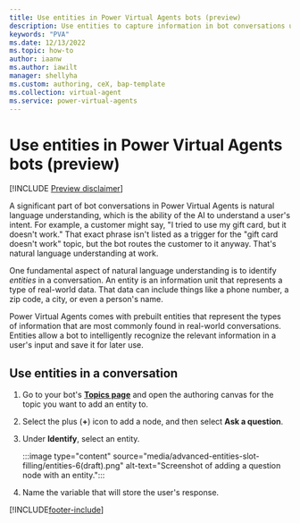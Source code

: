```yaml
---
title: Use entities in Power Virtual Agents bots (preview)
description: Use entities to capture information in bot conversations using natural language understanding in Power Virtual Agents preview.
keywords: "PVA"
ms.date: 12/13/2022
ms.topic: how-to
author: iaanw
ms.author: iawilt
manager: shellyha
ms.custom: authoring, ceX, bap-template
ms.collection: virtual-agent
ms.service: power-virtual-agents
---
```


# Use entities in Power Virtual Agents bots (preview)

[!INCLUDE [Preview disclaimer](includes/public-preview-disclaimer.md)]

A significant part of bot conversations in Power Virtual Agents is natural language understanding, which is the ability of the AI to understand a user's intent. For example, a customer might say, "I tried to use my gift card, but it doesn't work." That exact phrase isn't listed as a trigger for the "gift card doesn't work" topic, but the bot routes the customer to it anyway. That's natural language understanding at work.

One fundamental aspect of natural language understanding is to identify _entities_ in a conversation. An entity is an information unit that represents a type of real-world data. That data can include things like a phone number, a zip code, a city, or even a person's name.

Power Virtual Agents comes with prebuilt entities that represent the types of information that are most commonly found in real-world conversations. Entities allow a bot to intelligently recognize the relevant information in a user's input and save it for later use.

## Use entities in a conversation

1. Go to your bot's [**Topics page**](authoring-create-edit-topics.md) and open the authoring canvas for the topic you want to add an entity to.

1. Select the plus (**+**) icon to add a node, and then select **Ask a question**.

1. Under **Identify**, select an entity.

   :::image type="content" source="media/advanced-entities-slot-filling/entities-6(draft).png" alt-text="Screenshot of adding a question node with an entity.":::

1. Name the variable that will store the user's response.

[!INCLUDE[footer-include](includes/footer-banner.md)]
